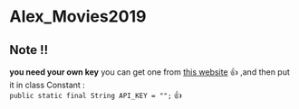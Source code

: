 # Alex_Movies2019
## Note !!
**you need your own key** you can get one from [this website](https://www.themoviedb.org) :+1: ,and then put it in class Constant :  
`public static final String API_KEY = "";` :+1:
  
